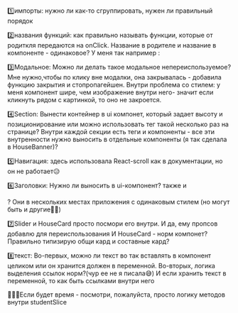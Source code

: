 1️⃣импорты: нужно ли как-то сгруппировать, нужен ли правильный порядок

 2️⃣названия функций: как правильно называть функции, которые от родиткля передаются на onClick. Название в родителе и название в компоненте - одинаковое? У меня так например :   <LetterModal onCloseClick={handleCloseClick} onGoClick={handleGoClick}/>

 3️⃣Модальное: Можно ли делать такое модальное непереиспользуемое?  
 Мне нужно,чтобы по клику вне модалки, она закрывалась - добавила функцию закрытия и стопропагейшен. Внутри проблема со стилем: у меня компонент шире, чем изображение внутри него- значит если кликнуть рядом с картинкой, то оно не закроется.

4️⃣Section: Вынести контейнер в ui компонет, который задает высоту и позиционирование или можно использовать тег такой несколько раз на странице?
Внутри каждой секции есть теги и компоненты - все эти внутренности нужно выносить в отдельные компоненты (я так сделала в HouseBanner)?

5️⃣Навигация: здесь использовала React-scroll как в документации, но он не работает😥

6️⃣Заголовки: Нужно ли выносить в ui-компонент? также и <p>? Они в нескольких местах приложения с одинаковым стилем (но могут быть и другие🤷‍♀️)

7️⃣Slider  и HouseCard просто посмори его внутри. И да, ему пропсов добавлю для переиспользования
 И HouseCard - норм компонет? Правильно типизирую общи кард и составные кард?

8️⃣текст: Во-первых, можно ли текст во так вставлять в компонент целиком или он хранится должен в переменной.
Во-вторых, логика выделения ссылок норм?(чур ее не я писала😅)
И если хранить текст в переменной, то как быть ссылками внутри него

🦄🦄🦄Если будет время - посмотри, пожалуйста, просто логику методов внутри studentSlice
